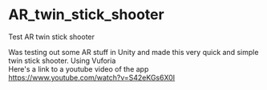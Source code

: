 # AR_twin_stick_shooter
Test AR twin stick shooter

Was testing out some AR stuff in Unity and made this very quick and simple twin stick shooter. Using Vuforia    
Here's a link to a youtube video of the app https://www.youtube.com/watch?v=S42eKGs6X0I
